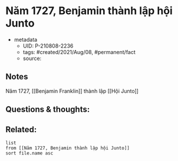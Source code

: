 # Năm 1727, Benjamin thành lập hội Junto

- metadata
	- UID: P-210808-2236
	- tags: #created/2021/Aug/08, #permanent/fact 
	- source: 

## Notes
Năm 1727, [[Benjamin Franklin]] thành lập [[Hội Junto]]

## Questions & thoughts:

## Related:
```dataview
list
from [[Năm 1727, Benjamin thành lập hội Junto]]
sort file.name asc
```
